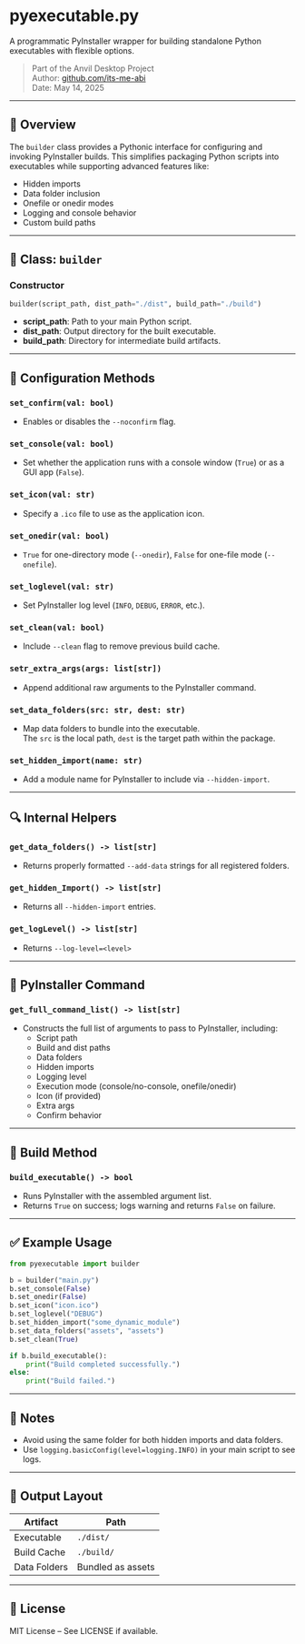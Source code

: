 
# pyexecutable.py

A programmatic PyInstaller wrapper for building standalone Python executables with flexible options.

> Part of the Anvil Desktop Project  
> Author: [github.com/its-me-abi](https://github.com/its-me-abi)  
> Date: May 14, 2025

---

## 📌 Overview

The `builder` class provides a Pythonic interface for configuring and invoking PyInstaller builds. 
This simplifies packaging Python scripts into executables while supporting advanced features like:
- Hidden imports
- Data folder inclusion
- Onefile or onedir modes
- Logging and console behavior
- Custom build paths

---

## 🧱 Class: `builder`

### Constructor

```python
builder(script_path, dist_path="./dist", build_path="./build")
```

- **script_path**: Path to your main Python script.
- **dist_path**: Output directory for the built executable.
- **build_path**: Directory for intermediate build artifacts.

---

## 🔧 Configuration Methods

### `set_confirm(val: bool)`
- Enables or disables the `--noconfirm` flag.

### `set_console(val: bool)`
- Set whether the application runs with a console window (`True`) or as a GUI app (`False`).

### `set_icon(val: str)`
- Specify a `.ico` file to use as the application icon.

### `set_onedir(val: bool)`
- `True` for one-directory mode (`--onedir`), `False` for one-file mode (`--onefile`).

### `set_loglevel(val: str)`
- Set PyInstaller log level (`INFO`, `DEBUG`, `ERROR`, etc.).

### `set_clean(val: bool)`
- Include `--clean` flag to remove previous build cache.

### `setr_extra_args(args: list[str])`
- Append additional raw arguments to the PyInstaller command.

### `set_data_folders(src: str, dest: str)`
- Map data folders to bundle into the executable.  
  The `src` is the local path, `dest` is the target path within the package.

### `set_hidden_import(name: str)`
- Add a module name for PyInstaller to include via `--hidden-import`.

---

## 🔍 Internal Helpers

### `get_data_folders() -> list[str]`
- Returns properly formatted `--add-data` strings for all registered folders.

### `get_hidden_Import() -> list[str]`
- Returns all `--hidden-import` entries.

### `get_logLevel() -> list[str]`
- Returns `--log-level=<level>`

---

## 🧮 PyInstaller Command

### `get_full_command_list() -> list[str]`
- Constructs the full list of arguments to pass to PyInstaller, including:
  - Script path
  - Build and dist paths
  - Data folders
  - Hidden imports
  - Logging level
  - Execution mode (console/no-console, onefile/onedir)
  - Icon (if provided)
  - Extra args
  - Confirm behavior

---

## 🚀 Build Method

### `build_executable() -> bool`
- Runs PyInstaller with the assembled argument list.
- Returns `True` on success; logs warning and returns `False` on failure.

---

## ✅ Example Usage

```python
from pyexecutable import builder

b = builder("main.py")
b.set_console(False)
b.set_onedir(False)
b.set_icon("icon.ico")
b.set_loglevel("DEBUG")
b.set_hidden_import("some_dynamic_module")
b.set_data_folders("assets", "assets")
b.set_clean(True)

if b.build_executable():
    print("Build completed successfully.")
else:
    print("Build failed.")
```

---

## 🧠 Notes

- Avoid using the same folder for both hidden imports and data folders.
- Use `logging.basicConfig(level=logging.INFO)` in your main script to see logs.

---

## 📂 Output Layout

| Artifact      | Path              |
|---------------|-------------------|
| Executable    | `./dist/`         |
| Build Cache   | `./build/`        |
| Data Folders  | Bundled as assets |

---

## 🪪 License

MIT License – See LICENSE if available.
